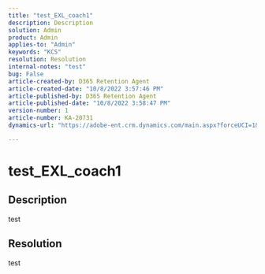 ```yaml
---
title: "test_EXL_coach1"
description: Description
solution: Admin
product: Admin
applies-to: "Admin"
keywords: "KCS"
resolution: Resolution
internal-notes: "test"
bug: False
article-created-by: D365 Retention Agent
article-created-date: "10/8/2022 3:57:46 PM"
article-published-by: D365 Retention Agent
article-published-date: "10/8/2022 3:58:47 PM"
version-number: 1
article-number: KA-20731
dynamics-url: "https://adobe-ent.crm.dynamics.com/main.aspx?forceUCI=1&pagetype=entityrecord&etn=knowledgearticle&id=2cec62f1-2147-ed11-bba2-0022480861dd"

---
```

# test_EXL_coach1

## Description

test

## Resolution


test

